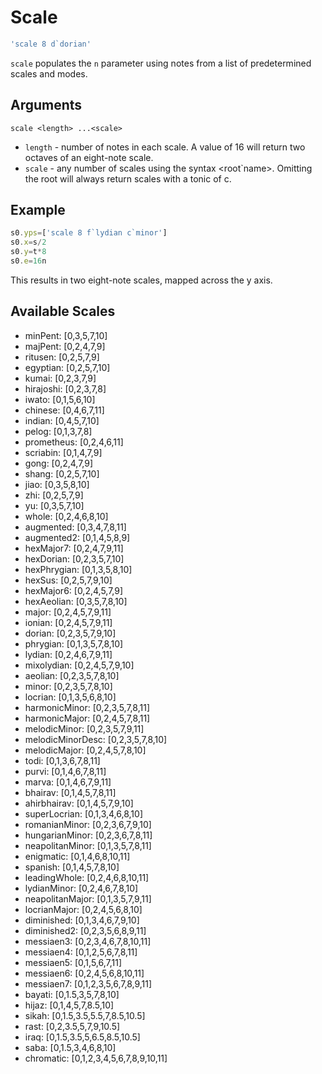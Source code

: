 # Scale
```js
'scale 8 d`dorian'
```
`scale` populates the `n` parameter using notes from a list of predetermined scales and modes.  

## Arguments
`scale <length> ...<scale>`
* `length` - number of notes in each scale. A value of 16 will return two octaves of an eight-note scale.
* `scale` - any number of scales using the syntax <root`name>. Omitting the root will always return scales with a tonic of c.

## Example
```js
s0.yps=['scale 8 f`lydian c`minor']
s0.x=s/2
s0.y=t*8
s0.e=16n
```
This results in two eight-note scales, mapped across the y axis.

## Available Scales
* minPent: [0,3,5,7,10]
* majPent: [0,2,4,7,9]
* ritusen: [0,2,5,7,9]
* egyptian: [0,2,5,7,10]
* kumai: [0,2,3,7,9]
* hirajoshi: [0,2,3,7,8]
* iwato: [0,1,5,6,10]
* chinese: [0,4,6,7,11]
* indian: [0,4,5,7,10]
* pelog: [0,1,3,7,8]
* prometheus: [0,2,4,6,11]
* scriabin: [0,1,4,7,9]
* gong: [0,2,4,7,9]
* shang: [0,2,5,7,10]
* jiao: [0,3,5,8,10]
* zhi: [0,2,5,7,9]
* yu: [0,3,5,7,10]
* whole: [0,2,4,6,8,10]
* augmented: [0,3,4,7,8,11]
* augmented2: [0,1,4,5,8,9]
* hexMajor7: [0,2,4,7,9,11]
* hexDorian: [0,2,3,5,7,10]
* hexPhrygian: [0,1,3,5,8,10]
* hexSus: [0,2,5,7,9,10]
* hexMajor6: [0,2,4,5,7,9]
* hexAeolian: [0,3,5,7,8,10]
* major: [0,2,4,5,7,9,11]
* ionian: [0,2,4,5,7,9,11]
* dorian: [0,2,3,5,7,9,10]
* phrygian: [0,1,3,5,7,8,10]
* lydian: [0,2,4,6,7,9,11]
* mixolydian: [0,2,4,5,7,9,10]
* aeolian: [0,2,3,5,7,8,10]
* minor: [0,2,3,5,7,8,10]
* locrian: [0,1,3,5,6,8,10]
* harmonicMinor: [0,2,3,5,7,8,11]
* harmonicMajor: [0,2,4,5,7,8,11]
* melodicMinor: [0,2,3,5,7,9,11]
* melodicMinorDesc: [0,2,3,5,7,8,10]
* melodicMajor: [0,2,4,5,7,8,10]
* todi: [0,1,3,6,7,8,11]
* purvi: [0,1,4,6,7,8,11]
* marva: [0,1,4,6,7,9,11]
* bhairav: [0,1,4,5,7,8,11]
* ahirbhairav: [0,1,4,5,7,9,10]
* superLocrian: [0,1,3,4,6,8,10]
* romanianMinor: [0,2,3,6,7,9,10]
* hungarianMinor: [0,2,3,6,7,8,11]
* neapolitanMinor: [0,1,3,5,7,8,11]
* enigmatic: [0,1,4,6,8,10,11]
* spanish: [0,1,4,5,7,8,10]
* leadingWhole: [0,2,4,6,8,10,11]
* lydianMinor: [0,2,4,6,7,8,10]
* neapolitanMajor: [0,1,3,5,7,9,11]
* locrianMajor: [0,2,4,5,6,8,10]
* diminished: [0,1,3,4,6,7,9,10]
* diminished2: [0,2,3,5,6,8,9,11]
* messiaen3: [0,2,3,4,6,7,8,10,11]
* messiaen4: [0,1,2,5,6,7,8,11]
* messiaen5: [0,1,5,6,7,11]
* messiaen6: [0,2,4,5,6,8,10,11]
* messiaen7: [0,1,2,3,5,6,7,8,9,11]
* bayati: [0,1.5,3,5,7,8,10]
* hijaz: [0,1,4,5,7,8.5,10]
* sikah: [0,1.5,3.5,5.5,7,8.5,10.5]
* rast: [0,2,3.5,5,7,9,10.5]
* iraq: [0,1.5,3.5,5,6.5,8.5,10.5]
* saba: [0,1.5,3,4,6,8,10]
* chromatic: [0,1,2,3,4,5,6,7,8,9,10,11]